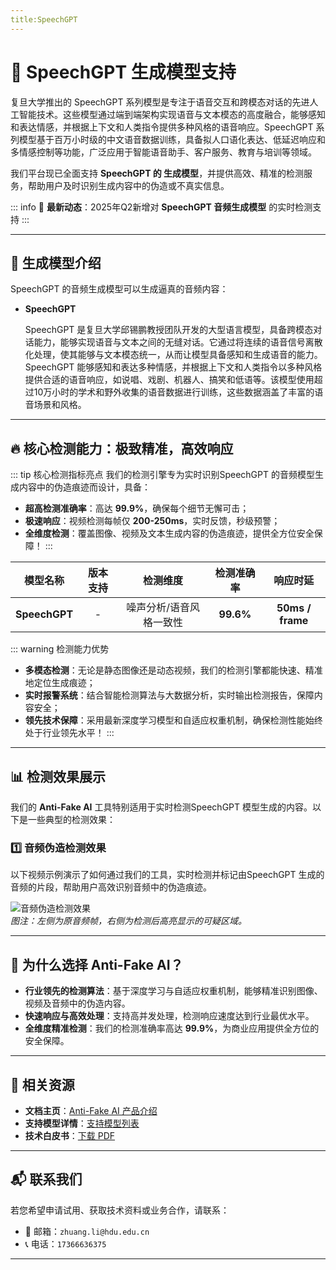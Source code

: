 ```yaml
---
title:SpeechGPT 
---
```


# 🚀 SpeechGPT  生成模型支持

复旦大学推出的 SpeechGPT 系列模型是专注于语音交互和跨模态对话的先进人工智能技术。这些模型通过端到端架构实现语音与文本模态的高度融合，能够感知和表达情感，并根据上下文和人类指令提供多种风格的语音响应。SpeechGPT 系列模型基于百万小时级的中文语音数据训练，具备拟人口语化表达、低延迟响应和多情感控制等功能，广泛应用于智能语音助手、客户服务、教育与培训等领域。

我们平台现已全面支持 **SpeechGPT 的  生成模型**，并提供高效、精准的检测服务，帮助用户及时识别生成内容中的伪造或不真实信息。

::: info
📢 **最新动态**：2025年Q2新增对 **SpeechGPT  音频生成模型**  的实时检测支持
:::

---

## 🌟  生成模型介绍

SpeechGPT 的音频生成模型可以生成逼真的音频内容：

- **SpeechGPT** 

  SpeechGPT 是复旦大学邱锡鹏教授团队开发的大型语言模型，具备跨模态对话能力，能够实现语音与文本之间的无缝对话。它通过将连续的语音信号离散化处理，使其能够与文本模态统一，从而让模型具备感知和生成语音的能力。SpeechGPT 能够感知和表达多种情感，并根据上下文和人类指令以多种风格提供合适的语音响应，如说唱、戏剧、机器人、搞笑和低语等。该模型使用超过10万小时的学术和野外收集的语音数据进行训练，这些数据涵盖了丰富的语音场景和风格。

---

## 🔥 核心检测能力：极致精准，高效响应

::: tip 核心检测指标亮点
我们的检测引擎专为实时识别SpeechGPT 的音频模型生成内容中的伪造痕迹而设计，具备：

- **超高检测准确率**：高达 **99.9%**，确保每个细节无懈可击；
- **极速响应**：视频检测每帧仅 **200-250ms**，实时反馈，秒级预警；
- **全维度检测**：覆盖图像、视频及文本生成内容的伪造痕迹，提供全方位安全保障！
  :::

|   模型名称    | 版本支持 |        检测维度         | 检测准确率 |     响应时延     |
| :-----------: | :------: | :---------------------: | :--------: | :--------------: |
| **SpeechGPT** |    -     | 噪声分析/语音风格一致性 | **99.6%**  | **50ms / frame** |

::: warning 检测能力优势

- **多模态检测**：无论是静态图像还是动态视频，我们的检测引擎都能快速、精准地定位生成痕迹；
- **实时报警系统**：结合智能检测算法与大数据分析，实时输出检测报告，保障内容安全；
- **领先技术保障**：采用最新深度学习模型和自适应权重机制，确保检测性能始终处于行业领先水平！
  :::

---

## 📊 检测效果展示

我们的 **Anti-Fake AI** 工具特别适用于实时检测SpeechGPT 模型生成的内容。以下是一些典型的检测效果：

### 1️⃣ **音频伪造检测效果**

以下视频示例演示了如何通过我们的工具，实时检测并标记由SpeechGPT 生成的音频的片段，帮助用户高效识别音频中的伪造痕迹。

![音频伪造检测效果](https://yourdomain.com/path/to/video-example.jpg)  
*图注：左侧为原音频帧，右侧为检测后高亮显示的可疑区域。*

---

## 💼 为什么选择 Anti-Fake AI？

- **行业领先的检测算法**：基于深度学习与自适应权重机制，能够精准识别图像、视频及音频中的伪造内容。  
- **快速响应与高效处理**：支持高并发处理，检测响应速度达到行业最优水平。  
- **全维度精准检测**：我们的检测准确率高达 **99.9%**，为商业应用提供全方位的安全保障。

---

## 🔗 相关资源

- **文档主页**：[Anti-Fake AI 产品介绍](../quick_start/brief.md)
- **支持模型详情**：[支持模型列表](./overview.md)
- **技术白皮书**：[下载 PDF](https://yourdomain.com/whitepaper.pdf)

---

## 📬 联系我们

若您希望申请试用、获取技术资料或业务合作，请联系：

- 📧 邮箱：`zhuang.li@hdu.edu.cn`   
- 📞 电话：`17366636375`

---